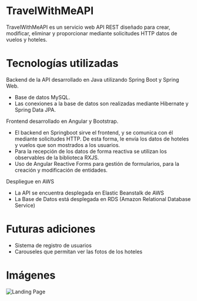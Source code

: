 # TravelWithMeAPI

TravelWithMeAPI es un servicio web API REST diseñado para crear, modificar, eliminar y proporcionar mediante solicitudes HTTP datos de vuelos y hoteles.

# Tecnologías utilizadas
Backend de la API desarrollado en Java utilizando Spring Boot y Spring Web. 
- Base de datos MySQL.
- Las conexiones a la base de datos son realizadas mediante Hibernate y Spring Data JPA.


Frontend desarrollado en Angular y Bootstrap.
- El backend en Springboot sirve el frontend, y se comunica con él mediante solicitudes HTTP. De esta forma, le envía los datos de hoteles y vuelos que son mostrados a los usuarios.
- Para la recepción de los datos de forma reactiva se utilizan los observables de la biblioteca RXJS.
- Uso de Angular Reactive Forms para gestión de formularios, para la creación y modificación de entidades.

Despliegue en AWS
- La API se encuentra desplegada en Elastic Beanstalk de AWS
- La Base de Datos está desplegada en RDS (Amazon Relational Database Service)


# Futuras adiciones
- Sistema de registro de usuarios
- Carouseles que permitan ver las fotos de los hoteles

# Imágenes

![Landing Page](https://i.imgur.com/VG0SfWD.png)
